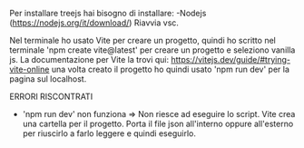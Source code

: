 Per installare treejs hai bisogno di installare: 
-Nodejs (https://nodejs.org/it/download/)
Riavvia vsc.

Nel terminale ho usato Vite per creare un progetto, quindi ho scritto nel terminale 'npm create vite@latest' per creare un progetto e seleziono vanilla js.
La documentazione per Vite la trovi qui: https://vitejs.dev/guide/#trying-vite-online
una volta creato il progetto ho quindi usato 'npm run dev' per la pagina sul localhost.

ERRORI RISCONTRATI
- 'npm run dev' non funziona => Non riesce ad eseguire lo script. Vite crea una cartella per il progetto. Porta il file json all'interno oppure all'esterno per riuscirlo a farlo leggere e quindi eseguirlo.
